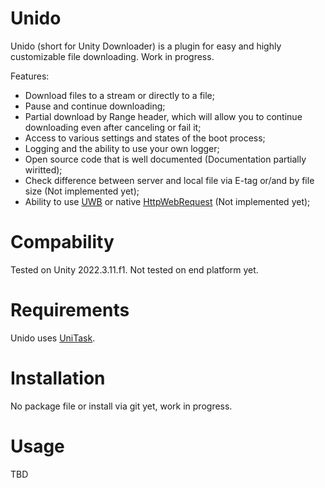 # Unido
Unido (short for Unity Downloader) is a plugin for easy and highly customizable file downloading.
Work in progress.

Features:
* Download files to a stream or directly to a file;
* Pause and continue downloading;
* Partial download by Range header, which will allow you to continue downloading even after canceling or fail it;
* Access to various settings and states of the boot process;
* Logging and the ability to use your own logger;
* Open source code that is well documented (Documentation partially wiritted);
* Check difference between server and local file via E-tag or/and by file size (Not implemented yet);
* Ability to use [UWB](https://docs.unity3d.com/ScriptReference/Networking.UnityWebRequest.html) or native [HttpWebRequest](https://learn.microsoft.com/en-us/dotnet/api/system.net.httpwebrequest?view=net-8.0) (Not implemented yet);

# Compability
Tested on Unity 2022.3.11.f1. Not tested on end platform yet.

# Requirements
Unido uses [UniTask](https://github.com/Cysharp/UniTask).

# Installation
No package file or install via git yet, work in progress.

# Usage
TBD
